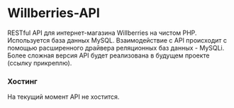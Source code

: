 # Willberries-API
RESTful API для интернет-магазина Willberries на чистом PHP. Используется база данных MySQL. Взаимодействие с API происходит с помощью расширенного драйвера реляционных баз данных - MySQLi. Более сложная версия API будет реализована в будущем проекте (ссылку прикреплю).

### Хостинг

На текущий момент API не хостится.
